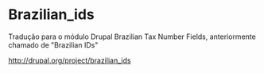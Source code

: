 Brazilian_ids
======
Tradução para o módulo Drupal Brazilian Tax Number Fields, anteriormente chamado de "Brazilian IDs"

http://drupal.org/project/brazilian_ids